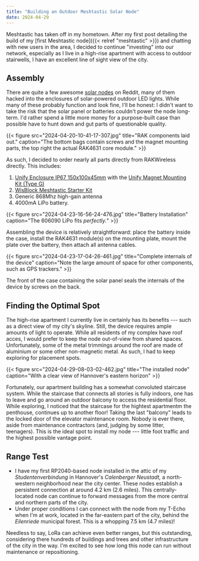 ```yaml
---
title: "Building an Outdoor Meshtastic Solar Node"
date: 2024-04-29
---
```


Meshtastic has taken off in my hometown. After my first post detailing the build of my [first Meshtastic node]({{< relref "meshtastic" >}}) and chatting with new users in the area, I decided to continue "investing" into our network, especially as I live in a high-rise apartment with access to outdoor stairwells, I have an excellent line of sight view of the city.

## Assembly

There are quite a few awesome [solar nodes](https://www.reddit.com/r/meshtastic/search/?q=solar) on Reddit, many of them hacked into the enclosures of solar-powered outdoor LED lights. While many of these probably function and look fine, I'll be honest: I didn't want to take the risk that the solar panel or batteries couldn't power the node long-term. I'd rather spend a little more money for a purpose-built case than possible have to hunt down and gut parts of questionable quality.

{{< figure src="2024-04-20-10-41-17-307.jpg" title="RAK components laid out." caption="The bottom bags contain screws and the magnet mounting parts, the top right the actual RAK4631 core module." >}}

As such, I decided to order nearly all parts directly from RAKWireless directly. This includes:
1. [Unify Enclosure IP67 150x100x45mm](https://store.rakwireless.com/products/unify-enclosure-ip67-150x100x45mm-with-pre-mounted-m8-5-pin-and-rp-sma-antenna-ip-rated-connectors?variant=42861623738566) with the [Unify Magnet Mounting Kit (Type G)](https://store.rakwireless.com/products/unify-magnet-mounting-kit-type-g)
2. [WisBlock Meshtastic Starter Kit](https://store.rakwireless.com/products/wisblock-meshtastic-starter-kit)
3. Generic 868Mhz high-gain antenna
4. 4000mA LiPo battery.

{{< figure src="2024-04-23-16-56-24-476.jpg" title="Battery Installation" caption="The 606090 LiPo fits *perfectly.*" >}}

Assembling the device is relatively straightforward: place the battery inside the case, install the RAK4631 module(s) on the mounting plate, mount the plate over the battery, then attach all antenna cables.

{{< figure src="2024-04-23-17-04-26-461.jpg" title="Complete internals of the device" caption="Note the large amount of space for other components, such as GPS trackers." >}}

The front of the case containing the solar panel seals the internals of the device by screws on the back.

## Finding the Optimal Spot

The high-rise apartment I currently live in certainly has its benefits --- such as a direct view of my city's skyline. Still, the device requires ample amounts of light to operate. While all residents of my complex have roof acces, I would prefer to keep the node out-of-view from shared spaces. Unfortunately, some of the metal trimmings around the roof are made of aluminium or some other non-magnetic metal. As such, I had to keep exploring for placement spots.

{{< figure src="2024-04-29-08-03-02-462.jpg" title="The installed node" caption="With a clear view of Hannover's eastern horizon" >}}

Fortunately, our apartment building has a somewhat convoluted staircase system. While the staircase that connects all stories is fully indoors, one has to leave and go around an outdoor balcony to access the residential floor. While exploring, I noticed that the staircase for the hightest apartmentm the penthouse, continues up to another floor! Taking the last "balcony" leads to the locked door of the elevator maintenance room. Nobody is ever there, aside from maintenance contractors (and, judging by some litter, teenagers). This is the ideal spot to install my node --- little foot traffic and the highest possible vantage point.

## Range Test

- I have my first RP2040-based node installed in the attic of my *Studentenverbindung* in Hannover's *Calenberger Neustadt,* a north-western neighborhood near the city center. These nodes establish a persistent connection at around 4.2 km (2.6 miles). This centrally-located node can continue to forward messages from the more central and northern parts of the city.
- Under proper conditions I can connect with the node from my T-Echo when I'm at work, located in the far-eastern part of the city, behind the *Eilenriede* municipal forest. This is a whopping 7.5 km (4.7 miles)!

Needless to say, LoRa can achieve even better ranges, but this outstanding, considering there hundreds of buildings and trees and other infrastructure of the city in the way. I'm excited to see how long this node can run without maintenance or repositioning.
